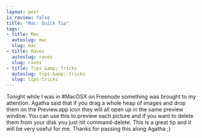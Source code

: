 ```yaml
--- 
layout: post
is_review: false
title: "Mac: Quick Tip"
tags: 
- title: Mac
  autoslug: mac
  slug: mac
- title: Raves
  autoslug: raves
  slug: raves
- title: Tips &amp; Tricks
  autoslug: tips-&amp;-tricks
  slug: tips-tricks
---
```

Tonight while I was in #MacOSX on Freenode something was brought to my attention.  Agatha said that if you drag a whole heap of images and drop them on the Preview.app icon they will all open up in the same preview window.  You can use this to preview each picture and if you want to delete them from your disk you just hit command-delete.  This is a great tip and it will be very useful for me.  Thanks for passing this along Agatha ;)
